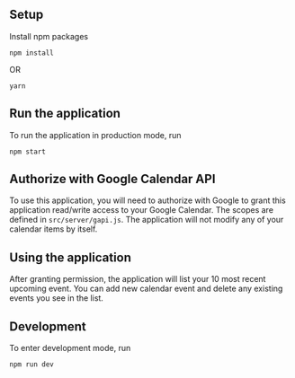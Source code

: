 ## Setup
Install npm packages
```
npm install
```
OR
```
yarn
```

## Run the application
To run the application in production mode, run
```
npm start
```

## Authorize with Google Calendar API
To use this application, you will need to authorize with Google to grant this application read/write access to your Google Calendar. The scopes are defined in `src/server/gapi.js`. The application will not modify any of your calendar items by itself.

## Using the application
After granting permission, the application will list your 10 most recent upcoming event. You can add new calendar event and delete any existing events you see in the list.

## Development
To enter development mode, run
```
npm run dev
```
